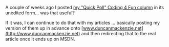 A couple of weeks ago I posted [my "Quick Poll" Coding 4 Fun column](http://msdn.microsoft.com/vbasic/default.aspx?pull=/library/en-us/dncodefun/html/code4fun08032004.asp) in its unedited form... was that useful?

If it was, I can continue to do that with my articles ... basically posting my version of them up in advance onto [www.duncanmackenzie.net](http://www.duncanmackenzie.net) and then redirecting that to the real article once it ends up on MSDN.